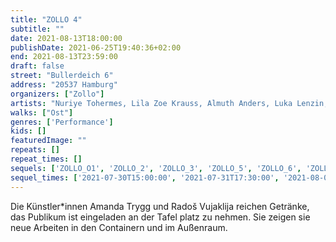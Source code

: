 ```yaml
---
title: "ZOLLO 4"
subtitle: ""
date: 2021-08-13T18:00:00
publishDate: 2021-06-25T19:40:36+02:00
end: 2021-08-13T23:59:00
draft: false
street: "Bullerdeich 6"
address: "20537 Hamburg"
organizers: ["Zollo"]
artists: "Nuriye Tohermes, Lila Zoe Krauss, Almuth Anders, Luka Lenzin, Jan Rasehorn, Leon Lechner. Daniel Möring"
walks: ["Ost"]
genres: ['Performance']
kids: []
featuredImage: ""
repeats: []
repeat_times: []
sequels: ['ZOLLO_O1', 'ZOLLO_2', 'ZOLLO_3', 'ZOLLO_5', 'ZOLLO_6', 'ZOLLO_7']
sequel_times: ['2021-07-30T15:00:00', '2021-07-31T17:30:00', '2021-08-01T15:00:00', '2021-08-14T15:00:00', '2021-08-28T14:00:00', '2021-08-29T14:00:00']
---
```


Die Künstler\*innen Amanda Trygg und Radoš Vujaklija reichen Getränke, das Publikum ist eingeladen an der Tafel platz zu nehmen. Sie zeigen sie neue Arbeiten in den Containern und im Außenraum.